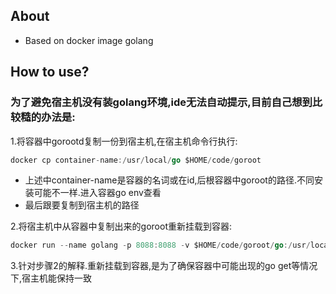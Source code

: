 ## About
- Based on docker image golang 

## How to use?
### 为了避免宿主机没有装golang环境,ide无法自动提示,目前自己想到比较糙的办法是:
1.将容器中gorootd复制一份到宿主机,在宿主机命令行执行:
``` go
docker cp container-name:/usr/local/go $HOME/code/goroot
```
  -  上述中container-name是容器的名词或在id,后根容器中goroot的路径.不同安装可能不一样.进入容器go env查看
  -  最后跟要复制到宿主机的路径

2.将宿主机中从容器中复制出来的goroot重新挂载到容器:
``` go
docker run --name golang -p 8088:8088 -v $HOME/code/goroot/go:/usr/local/go -v $HOME/code/go:/go --privileged=true -it yin5th/golang /bin/bash
```
3.针对步骤2的解释.重新挂载到容器,是为了确保容器中可能出现的go get等情况下,宿主机能保持一致

